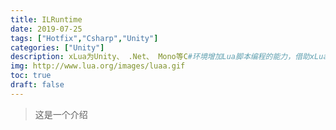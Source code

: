 ```yaml
---
title: ILRuntime
date: 2019-07-25
tags: ["Hotfix","Csharp","Unity"]
categories: ["Unity"]
description: xLua为Unity、 .Net、 Mono等C#环境增加Lua脚本编程的能力，借助xLua，这些Lua代码可以方便的和C#相互调用。
img: http://www.lua.org/images/luaa.gif
toc: true
draft: false
---
```


> 这是一个介绍